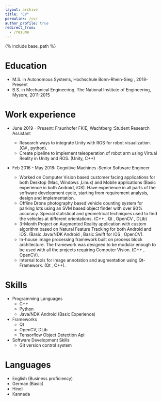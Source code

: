 ```yaml
---
layout: archive
title: "CV"
permalink: /cv/
author_profile: true
redirect_from:
  - /resume
---
```


{% include base_path %}

Education
======

* M.S. in Autonomous Systems, Hochschule Bonn-Rhein-Sieg , 2018-Present
* B.S. in Mechanical Engineering, The National Institute of Engineering, Mysore, 2011-2015

Work experience
======

* June 2019 - Present: Fraunhofer FKIE, Wachtberg :Student Research Assistant
  * Research ways to integrate Unity with ROS for robot visualization. (C# , python).
  * Create pipeline to implement teleoperation of robot arm using Virtual Reality in Unity and ROS. (Unity, C++)

* Feb 2016 - May 2018: Cognitive Machines :Senior Software Engineer
  * Worked on Computer Vision based customer facing applications for both Desktop (Mac, Windows ,Linux) and Mobile applications (Basic experience in both Android, iOS). Have experience in all parts of the software development cycle, starting from requirement analysis, design and implementation.
  * Offline Drone photography based vehicle counting system for parking lots using an SVM based object finder with over 90% accuracy. Special statistical and geometrical techniques used to find the vehicles at different orientations. (C++ , Qt , OpenCV , DLib)
  * 3-Month Project on Augmented Reality application with custom algorithm based on Natural Feature Tracking for both Android and iOS. (Basic Java/NDK Android , Basic Swift for iOS , OpenCV).
  * In-house image processing framework built on process block architecture. The framework was designed to be modular enough to be used with all the projects requiring Computer Vision. (C++ , OpenCV).
  * Internal tools for image annotation and augmentation using Qt-Framework. (Qt , C++).
  
Skills
======
* Programming Languages
  * C++
  * Python
  * Java/NDK Android (Basic Experience)
* Frameworks
  * Qt 
  * OpenCV, DLib 
  * Tensorflow Object Detection Api
* Software Development Skills
  * Git version control system
  
Languages
======
* English (Business proficiency)
* German  (Basic)
* Hindi
* Kannada
